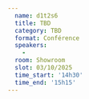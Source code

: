 ```yaml
---
  name: d1t2s6
  title: TBD
  category: TBD
  format: Conférence
  speakers: 
    - 
  room: Showroom
  slot: 03/10/2025
  time_start: '14h30'
  time_end: '15h15'
---
```

